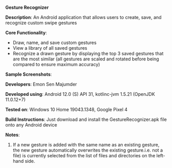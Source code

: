 **Gesture Recognizer**

**Description**: An Android application that allows users to create, save, and recognize custom swipe gestures

**Core Functionality**:
- Draw, name, and save custom gestures
- View a library of all saved gestures 
- Recognize a drawn gesture by displaying the top 3 saved gestures that are the most similar (all gestures are scaled and rotated before being compared to ensure maximum accuracy)

**Sample Screenshots**:

**Developers**: Emon Sen Majumder

**Developed using**: Android 12.0 (S) API 31, kotlinc-jvm 1.5.21 (OpenJDK 11.0.12+7)

**Tested on**: Windows 10 Home 19043.1348, Google Pixel 4

**Build Instructions**: Just download and install the GestureRecognizer.apk file onto any Android device

**Notes**:

1. If a new gesture is added with the same name as an existing gesture, the new gesture automatically overwrites the existing gesture.i.e. not a file) is currently selected from the list of files and directories on the left-hand side.